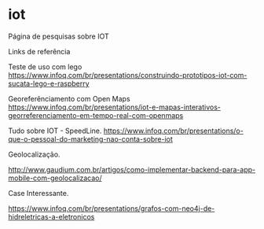 # iot
Página de pesquisas sobre IOT

Links de referência

Teste de uso com lego
https://www.infoq.com/br/presentations/construindo-prototipos-iot-com-sucata-lego-e-raspberry


Georeferênciamento com Open Maps 
https://www.infoq.com/br/presentations/iot-e-mapas-interativos-georreferenciamento-em-tempo-real-com-openmaps

Tudo sobre IOT - SpeedLine.
https://www.infoq.com/br/presentations/o-que-o-pessoal-do-marketing-nao-conta-sobre-iot


Geolocalização.

http://www.gaudium.com.br/artigos/como-implementar-backend-para-app-mobile-com-geolocalizacao/



Case Interessante.

https://www.infoq.com/br/presentations/grafos-com-neo4j-de-hidreletricas-a-eletronicos
